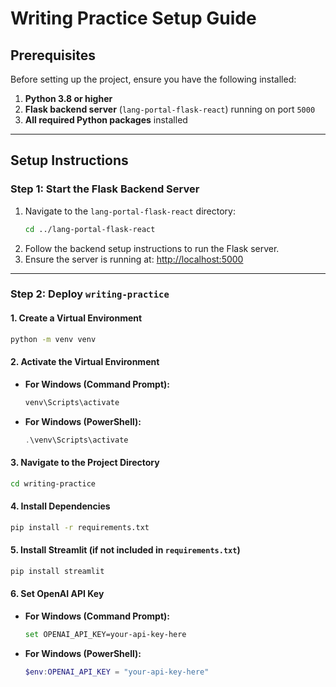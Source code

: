 # Writing Practice Setup Guide

## Prerequisites

Before setting up the project, ensure you have the following installed:

1. **Python 3.8 or higher**
2. **Flask backend server** (`lang-portal-flask-react`) running on port `5000`
3. **All required Python packages** installed

---

## Setup Instructions

### Step 1: Start the Flask Backend Server

1. Navigate to the `lang-portal-flask-react` directory:
   ```bash
   cd ../lang-portal-flask-react
   ```
2. Follow the backend setup instructions to run the Flask server.
3. Ensure the server is running at: [http://localhost:5000](http://localhost:5000)

---

### Step 2: Deploy `writing-practice`

#### 1. Create a Virtual Environment
```bash
python -m venv venv
```

#### 2. Activate the Virtual Environment

- **For Windows (Command Prompt):**
  ```bash
  venv\Scripts\activate
  ```
- **For Windows (PowerShell):**
  ```powershell
  .\venv\Scripts\activate
  ```

#### 3. Navigate to the Project Directory
```bash
cd writing-practice
```

#### 4. Install Dependencies
```bash
pip install -r requirements.txt
```

#### 5. Install Streamlit (if not included in `requirements.txt`)
```bash
pip install streamlit
```

#### 6. Set OpenAI API Key

- **For Windows (Command Prompt):**
  ```bash
  set OPENAI_API_KEY=your-api-key-here
  ```
- **For Windows (PowerShell):**
  ```powershell
  $env:OPENAI_API_KEY = "your-api-key-here"
  ```
